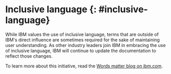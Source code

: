 # Inclusive language {: #inclusive-language}

While IBM values the use of inclusive language, terms that are outside of IBM's direct influence are sometimes required for the sake of maintaining user understanding. As other industry leaders join IBM in embracing the use of inclusive language, IBM will continue to update the documentation to reflect those changes.

To learn more about this initiative, read the [Words matter blog on ibm.com](https://www.ibm.com/blogs/think/2020/08/words-matter-driving-thoughtful-change-toward-inclusive-language-in-technology/).
